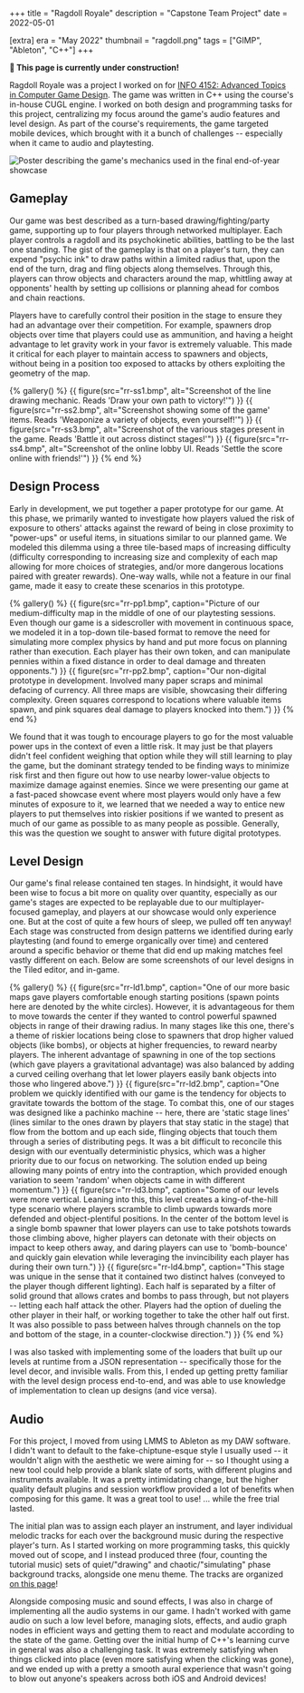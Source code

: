 +++
title = "Ragdoll Royale"
description = "Capstone Team Project"
date = 2022-05-01

[extra]
era = "May 2022"
thumbnail = "ragdoll.png"
tags = ["GIMP", "Ableton", "C++"]
+++

**🚧 This page is currently under construction!**

Ragdoll Royale was a project I worked on for [INFO 4152: Advanced Topics in Computer Game Design](https://classes.cornell.edu/browse/roster/SP22/class/INFO/4152). The game was written in C++ using the course's in-house CUGL engine. I worked on both design and programming tasks for this project, centralizing my focus around the game's audio features and level design. As part of the course's requirements, the game targeted mobile devices, which brought with it a bunch of challenges -- especially when it came to audio and playtesting.

![Poster describing the game's mechanics used in the final end-of-year showcase](./rr-poster.bmp)

## Gameplay

Our game was best described as a turn-based drawing/fighting/party game, supporting up to four players through networked multiplayer. Each player controls a ragdoll and its psychokinetic abilities, battling to be the last one standing. The gist of the gameplay is that on a player's turn, they can expend "psychic ink" to draw paths within a limited radius that, upon the end of the turn, drag and fling objects along themselves. Through this, players can throw objects and characters around the map, whittling away at opponents' health by setting up collisions or planning ahead for combos and chain reactions.

Players have to carefully control their position in the stage to ensure they had an advantage over their competition. For example, spawners drop objects over time that players could use as ammunition, and having a height advantage to let gravity work in your favor is extremely valuable. This made it critical for each player to maintain access to spawners and objects, without being in a position too exposed to attacks by others exploiting the geometry of the map.

{% gallery() %}
  {{ figure(src="rr-ss1.bmp", alt="Screenshot of the line drawing mechanic. Reads 'Draw your own path to victory!'") }}
  {{ figure(src="rr-ss2.bmp", alt="Screenshot showing some of the game' items. Reads 'Weaponize a variety of objects, even yourself!'") }}
  {{ figure(src="rr-ss3.bmp", alt="Screenshot of the various stages present in the game. Reads 'Battle it out across distinct stages!'") }}
  {{ figure(src="rr-ss4.bmp", alt="Screenshot of the online lobby UI. Reads 'Settle the score online with friends!'") }}
{% end %}

## Design Process

Early in development, we put together a paper prototype for our game. At this phase, we primarily wanted to investigate how players valued the risk of exposure to others' attacks against the reward of being in close proximity to "power-ups" or useful items, in situations similar to our planned game. We modeled this dilemma using a three tile-based maps of increasing difficulty (difficulty corresponding to increasing size and complexity of each map allowing for more choices of strategies, and/or more dangerous locations paired with greater rewards). One-way walls, while not a feature in our final game, made it easy to create these scenarios in this prototype.

{% gallery() %}
  {{ figure(src="rr-pp1.bmp", caption="Picture of our medium-difficulty map in the middle of one of our playtesting sessions. Even though our game is a sidescroller with movement in continuous space, we modeled it in a top-down tile-based format to remove the need for simulating more complex physics by hand and put more focus on planning rather than execution. Each player has their own token, and can manipulate pennies within a fixed distance in order to deal damage and threaten opponents.") }}
  {{ figure(src="rr-pp2.bmp", caption="Our non-digital prototype in development. Involved many paper scraps and minimal defacing of currency. All three maps are visible, showcasing their differing complexity. Green squares correspond to locations where valuable items spawn, and pink squares deal damage to players knocked into them.") }}
{% end %}

We found that it was tough to encourage players to go for the most valuable power ups in the context of even a little risk. It may just be that players didn't feel confident weighing that option while they will still learning to play the game, but the dominant strategy tended to be finding ways to minimize risk first and then figure out how to use nearby lower-value objects to maximize damage against enemies. Since we were presenting our game at a fast-paced showcase event where most players would only have a few minutes of exposure to it, we learned that we needed a way to entice new players to put themselves into riskier positions if we wanted to present as much of our game as possible to as many people as possible. Generally, this was the question we sought to answer with future digital prototypes.

## Level Design

Our game's final release contained ten stages. In hindsight, it would have been wise to focus a bit more on quality over quantity, especially as our game's stages are expected to be replayable due to our multiplayer-focused gameplay, and players at our showcase would only experience one. But at the cost of quite a few hours of sleep, we pulled off ten anyway! Each stage was constructed from design patterns we identified during early playtesting (and found to emerge organically over time) and centered around a specific behavior or theme that did end up making matches feel vastly different on each. Below are some screenshots of our level designs in the Tiled editor, and in-game.

{% gallery() %}
  {{ figure(src="rr-ld1.bmp", caption="One of our more basic maps gave players comfortable enough starting positions (spawn points here are denoted by the white circles). However, it is advantageous for them to move towards the center if they wanted to control powerful spawned objects in range of their drawing radius. In many stages like this one, there's a theme of riskier locations being close to spawners that drop higher valued objects (like bombs), or objects at higher frequencies, to reward nearby players. The inherent advantage of spawning in one of the top sections (which gave players a gravitational advantage) was also balanced by adding a curved ceiling overhang that let lower players easily bank objects into those who lingered above.") }}
  {{ figure(src="rr-ld2.bmp", caption="One problem we quickly identified with our game is the tendency for objects to gravitate towards the bottom of the stage. To combat this, one of our stages was designed like a pachinko machine -- here, there are 'static stage lines' (lines similar to the ones drawn by players that stay static in the stage) that flow from the bottom and up each side, flinging objects that touch them through a series of distributing pegs. It was a bit difficult to reconcile this design with our eventually deterministic physics, which was a higher priority due to our focus on networking. The solution ended up being allowing many points of entry into the contraption, which provided enough variation to seem 'random' when objects came in with different momentum.") }}
  {{ figure(src="rr-ld3.bmp", caption="Some of our levels were more vertical. Leaning into this, this level creates a king-of-the-hill type scenario where players scramble to climb upwards towards more defended and object-plentiful positions. In the center of the bottom level is a single bomb spawner that lower players can use to take potshots towards those climbing above, higher players can detonate with their objects on impact to keep others away, and daring players can use to 'bomb-bounce' and quickly gain elevation while leveraging the invincibility each player has during their own turn.") }}
  {{ figure(src="rr-ld4.bmp", caption="This stage was unique in the sense that it contained two distinct halves (conveyed to the player though different lighting). Each half is separated by a filter of solid ground that allows crates and bombs to pass through, but not players -- letting each half attack the other. Players had the option of dueling the other player in their half, or working together to take the other half out first. It was also possible to pass between halves through channels on the top and bottom of the stage, in a counter-clockwise direction.") }}
{% end %}

I was also tasked with implementing some of the loaders that built up our levels at runtime from a JSON representation -- specifically those for the level decor, and invisible walls. From this, I ended up getting pretty familiar with the level design process end-to-end, and was able to use knowledge of implementation to clean up designs (and vice versa).

## Audio

For this project, I moved from using LMMS to Ableton as my DAW software. I didn't want to default to the fake-chiptune-esque style I usually used -- it wouldn't align with the aesthetic we were aiming for -- so I thought using a new tool could help provide a blank slate of sorts, with different plugins and instruments available. It was a pretty intimidating change, but the higher quality default plugins and session workflow provided a lot of benefits when composing for this game. It was a great tool to use! ... while the free trial lasted.

The initial plan was to assign each player an instrument, and layer individual melodic tracks for each over the background music during the respective player's turn. As I started working on more programming tasks, this quickly moved out of scope, and I instead produced three (four, counting the tutorial music) sets of quiet/"drawing" and chaotic/"simulating" phase background tracks, alongside one menu theme. The tracks are organized [on this page](/projects/music/ragdoll-royale-ost)!

Alongside composing music and sound effects, I was also in charge of implementing all the audio systems in our game. I hadn't worked with game audio on such a low level before, managing slots, effects, and audio graph nodes in efficient ways and getting them to react and modulate according to the state of the game. Getting over the initial hump of C++'s learning curve in general was also a challenging task. It was extremely satisfying when things clicked into place (even more satisfying when the clicking was gone), and we ended up with a pretty a smooth aural experience that wasn't going to blow out anyone's speakers across both iOS and Android devices!
